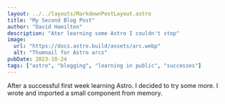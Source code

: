 ```yaml
---
layout: ../../layouts/MarkdownPostLayout.astro
title: "My Second Blog Post"
author: "David Hamilton"
description: "Ater learning some Astro I couldn't stop"
image:
  url: "https://docs.astro.build/assets/arc.webp"
  alt: "Thumnail for Astro arcs"
pubDate: 2023-10-24
tags: ["astro", "blogging", "learning in public", "successes"]
---
```


After a successful first week learning Astro. I decided to try some more. I wrote and imported a small component from memory.
